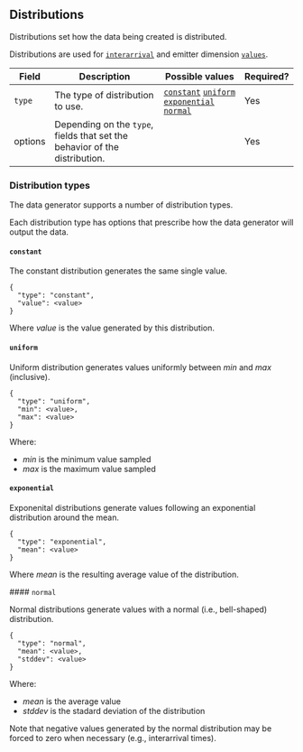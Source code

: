 ## Distributions

Distributions set how the data being created is distributed.

Distributions are used for [`interarrival`](./config-interarrival.md) and emitter dimension [`values`](./config-emitters.md).

| Field | Description | Possible values | Required? |
|---|---|---|---|
| `type` | The type of distribution to use. | [`constant`](#constant) [`uniform`](#uniform) [`exponential`](#exponential) [`normal`](#normal) | Yes |
| options | Depending on the `type`, fields that set the behavior of the distribution. | | Yes |

### Distribution types

The data generator supports a number of distribution types.

Each distribution type has options that prescribe how the data generator will output the data.

#### `constant`

The constant distribution generates the same single value.

```
{
  "type": "constant",
  "value": <value>
}
```

Where _value_ is the value generated by this distribution.

#### `uniform`

Uniform distribution generates values uniformly between _min_ and _max_ (inclusive).

```
{
  "type": "uniform",
  "min": <value>,
  "max": <value>
}
```

Where:
- _min_ is the minimum value sampled
- _max_ is the maximum value sampled

#### `exponential`

Exponenital distributions generate values following an exponential distribution around the mean.

```
{
  "type": "exponential",
  "mean": <value>
}
```

Where _mean_ is the resulting average value of the distribution.

#### `normal`

Normal distributions generate values with a normal (i.e., bell-shaped) distribution.

```
{
  "type": "normal",
  "mean": <value>,
  "stddev": <value>
}

```

Where:
- _mean_ is the average value
- _stddev_ is the stadard deviation of the distribution

Note that negative values generated by the normal distribution may be forced to zero when necessary (e.g., interarrival times).
